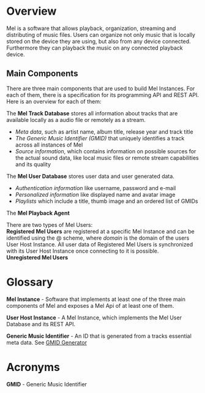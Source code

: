 # Overview

Mel is a software that allows playback, organization, streaming and distributing
of music files. Users can organize not only music that is locally stored on the
device they are using, but also from any device connected. Furthermore they can
playback the music on any connected playback device.

## Main Components

There are three main components that are used to build Mel Instances. For each of
them, there is a specification for its programming API and REST API. Here is an
overview for each of them:

The **Mel Track Database** stores all information about tracks that are available
locally as a audio file or remotely as a stream.

- _Meta data_, such as artist name, album title, release year and track title
- _The Generic Music Identifier (GMID)_ that uniquely identifies a track across
  all instances of Mel
- _Source information_, which contains information on possible sources for the
  actual sound data, like local music files or remote stream capabilities and its
  quality

The **Mel User Database** stores user data and user generated data.

- _Authentication information_ like username, password and e-mail
- _Personalized information_ like displayed name and avatar image
- _Playlists_ which include a title, thumb image and an ordered list of GMIDs

The **Mel Playback Agent**

There are two types of Mel Users:  
**Registered Mel Users** are registered at a specific Mel Instance and can be
identified using the <username>@<domain> scheme, where _domain_ is the domain of
the users User Host Instance. All user data of Registered Mel Users is
synchronized with its User Host Instance once connecting to it is possible.  
**Unregistered Mel Users**

# Glossary

**Mel Instance** - Software that implements at least one of the three main
components of Mel and exposes a Mel Api of at least one of them.

**User Host Instance** - A Mel Instance, which implements the Mel User Database
and its REST API.

**Generic Music Identifier** - An ID that is generated from a tracks essential
meta data. See [GMID Generator](https://github.com/FritzHeiden/gmid-generator)

# Acronyms

**GMID** - Generic Music Identifier
